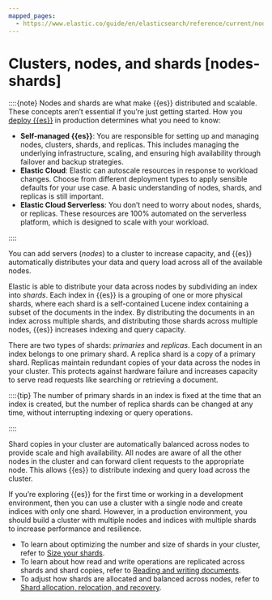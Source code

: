 ```yaml
---
mapped_pages:
  - https://www.elastic.co/guide/en/elasticsearch/reference/current/nodes-shards.html
---
```


# Clusters, nodes, and shards [nodes-shards]

::::{note} 
Nodes and shards are what make {{es}} distributed and scalable. These concepts aren’t essential if you’re just getting started. How you [deploy {{es}}](../../get-started/deployment-options.md) in production determines what you need to know:

* **Self-managed {{es}}**: You are responsible for setting up and managing nodes, clusters, shards, and replicas. This includes managing the underlying infrastructure, scaling, and ensuring high availability through failover and backup strategies.
* **Elastic Cloud**: Elastic can autoscale resources in response to workload changes. Choose from different deployment types to apply sensible defaults for your use case. A basic understanding of nodes, shards, and replicas is still important.
* **Elastic Cloud Serverless**: You don’t need to worry about nodes, shards, or replicas. These resources are 100% automated on the serverless platform, which is designed to scale with your workload.

::::


You can add servers (*nodes*) to a cluster to increase capacity, and {{es}} automatically distributes your data and query load across all of the available nodes.

Elastic is able to distribute your data across nodes by subdividing an index into *shards*. Each index in {{es}} is a grouping of one or more physical shards, where each shard is a self-contained Lucene index containing a subset of the documents in the index. By distributing the documents in an index across multiple shards, and distributing those shards across multiple nodes, {{es}} increases indexing and query capacity.

There are two types of shards: *primaries* and *replicas*. Each document in an index belongs to one primary shard. A replica shard is a copy of a primary shard. Replicas maintain redundant copies of your data across the nodes in your cluster. This protects against hardware failure and increases capacity to serve read requests like searching or retrieving a document.

::::{tip} 
The number of primary shards in an index is fixed at the time that an index is created, but the number of replica shards can be changed at any time, without interrupting indexing or query operations.

::::


Shard copies in your cluster are automatically balanced across nodes to provide scale and high availability. All nodes are aware of all the other nodes in the cluster and can forward client requests to the appropriate node. This allows {{es}} to distribute indexing and query load across the cluster.

If you’re exploring {{es}} for the first time or working in a development environment, then you can use a cluster with a single node and create indices with only one shard. However, in a production environment, you should build a cluster with multiple nodes and indices with multiple shards to increase performance and resilience.

* To learn about optimizing the number and size of shards in your cluster, refer to [Size your shards](../production-guidance/optimize-performance/size-shards.md).
* To learn about how read and write operations are replicated across shards and shard copies, refer to [Reading and writing documents](reading-and-writing-documents.md).
* To adjust how shards are allocated and balanced across nodes, refer to [Shard allocation, relocation, and recovery](shard-allocation-relocation-recovery.md).

